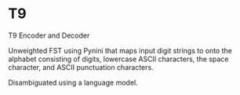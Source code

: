 # T9
T9 Encoder and Decoder 

Unweighted FST using Pynini that maps input digit strings to onto the alphabet consisting of digits, lowercase ASCII characters, the space character, and ASCII punctuation characters.

Disambiguated using a language model. 
